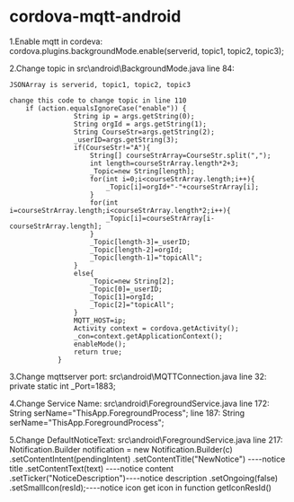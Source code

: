 # cordova-mqtt-android


1.Enable mqtt in cordeva:
	cordova.plugins.backgroundMode.enable(serverid, topic1, topic2, topic3);

2.Change topic in src\android\BackgroundMode.java line 84:

	JSONArray is serverid, topic1, topic2, topic3
	
	change this code to change topic in line 110
		if (action.equalsIgnoreCase("enable")) {
					String ip = args.getString(0);
					String orgId = args.getString(1);
					String CourseStr=args.getString(2);
					_userID=args.getString(3);
					if(CourseStr!="A"){
						String[] courseStrArray=CourseStr.split(",");
						int length=courseStrArray.length*2+3;
						_Topic=new String[length];
						for(int i=0;i<courseStrArray.length;i++){
							_Topic[i]=orgId+"-"+courseStrArray[i];			
						}
						for(int i=courseStrArray.length;i<courseStrArray.length*2;i++){
							_Topic[i]=courseStrArray[i-courseStrArray.length];			
						}
						_Topic[length-3]=_userID;
						_Topic[length-2]=orgId;
						_Topic[length-1]="topicAll";
					}
					else{
						_Topic=new String[2];
						_Topic[0]=_userID;
						_Topic[1]=orgId;
						_Topic[2]="topicAll";
					}
					MQTT_HOST=ip;
					Activity context = cordova.getActivity();
					_con=context.getApplicationContext();
					enableMode();
					return true;
				}



3.Change mqttserver port:
	src\android\MQTTConnection.java line 32:
		private static int _Port=1883;
	
4.Change Service Name:
	src\android\ForegroundService.java line 172:
		String serName="ThisApp.ForegroundProcess";
		line 187:
		String serName="ThisApp.ForegroundProcess";
		
5.Change DefaultNoticeText:
	src\android\ForegroundService.java  line 217:
		Notification.Builder notification = new Notification.Builder(c)
            .setContentIntent(pendingIntent)
            .setContentTitle("NewNotice") ----notice title
            .setContentText(text)	----notice content
            .setTicker("NoticeDescription")----notice description
            .setOngoing(false)
            .setSmallIcon(resId);----notice icon get icon in function getIconResId()